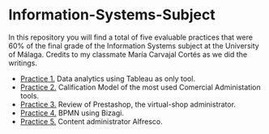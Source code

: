 # Information-Systems-Subject
In this repository you will find a total of five evaluable practices that were 60% of the final grade of the Information Systems subject at the University of Málaga. Credits to my classmate María Carvajal Cortés as we did the writings.

- [Practice 1.](./Practica1/Practica1_Tableau) Data analytics using Tableau as only tool.  
- [Practice 2.](./Practica2/Practica2) Calification Model of the most used Comercial Administation tools. 
- [Practice 3.](./Practica3/Practica3) Review of Prestashop, the virtual-shop administrator. 
- [Practice 4.](./Practica4/Practica4) BPMN using Bizagi.
- [Practice 5.](./Practica5/Practica5) Content administrator Alfresco. 
